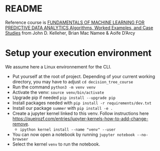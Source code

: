 # README

Reference course is [FUNDAMENTALS OF MACHINE LEARNING FOR PREDICTIVE DATA ANALYTICS Algorithms, Worked Examples, and Case Studies](https://pdfslide.net/documents/fundamentals-of-machine-learning-for-this-is-an-excerpt-from-the-book-fundamentals.html?page=1) from John D. Kelleher, Brian Mac Namee & Aoife D’Arcy


# Setup your execution environment
We assume here a Linux environnement for the CLI.

* Put yourself at the root of project. Depending of your current working directory, you may have to adjust `cd decision_tree_course` 
* Run the command `python3 -m venv venv`
* Activate the venv: `source venv/bin/activate`
* Upgrade pip if needed `pip install --upgrade pip`
* Install packages needed with `pip install -r requirements/dev.txt`
* Install our package `summer` with `pip install -e .`
* Create a jupyter kernel linked to this venv. Follow instructions here https://queirozf.com/entries/jupyter-kernels-how-to-add-change-remove. 
  - `ipython kernel install --name "venv" --user`
* You can now open a notebook by running `jupyter notebook --no-browser`
* Select the kernel `venv` to run the notebook.
